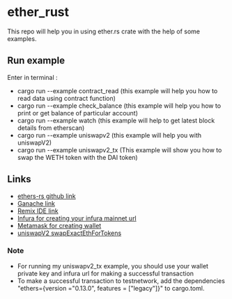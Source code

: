 # ether_rust
This repo will help you in using ether.rs crate with the help of some examples.
## Run example ##
Enter in terminal :
- cargo run --example contract_read (this example will help you how to read data using contract function)
- cargo run --example check_balance (this example will help you how to print or get balance of particular account)
- cargo run --example watch (this example will help to get latest block details from etherscan)
- cargo run --example uniswapv2 (this example will help you with uniswapV2)
- cargo run --example uniswapv2_tx (This example will show you how to swap the WETH token with the DAI token)
## Links
- [ethers-rs github link](https://github.com/gakonst/ethers-rs)
- [Ganache link](https://trufflesuite.com/ganache/)
- [Remix IDE link](https://remix.ethereum.org/)
- [Infura for creating your infura mainnet url](https://infura.io/)
- [Metamask for creating wallet](https://metamask.io/)
- [uniswapV2 swapExactEthForTokens](https://docs.uniswap.org/protocol/V2/reference/smart-contracts/router-02#swapexactethfortokens)
### Note
- For running my uniswapv2_tx example, you should use your wallet private key and infura url for making a successful transaction
- To make a successful transaction to testnetwork, add the dependencies "ethers={version ="0.13.0", features = ["legacy"]}" to cargo.toml.